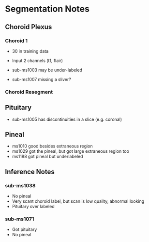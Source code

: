 # Segmentation Notes

## Choroid Plexus

### Choroid 1

- 30 in training data
- Input 2 channels (t1, flair)

- sub-ms1003 may be under-labeled
- sub-ms1007 missing a sliver?

### Choroid Resegment

## Pituitary

- sub-ms1005 has discontinuities in a slice (e.g. coronal)

## Pineal

- ms1010 good besides extraneous region
- ms1029 got the pineal, but got large extraneous region too
- ms1188 got pineal but underlabeled

## Inference Notes

### sub-ms1038

- No pineal
- Very scant choroid label, but scan is low quality, abnormal looking
- Pituitary over labeled

### sub-ms1071

- Got pituitary
- No pineal
